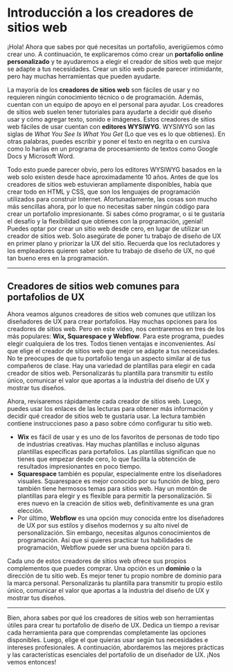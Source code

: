 # Introducción a los creadores de sitios web

¡Hola! Ahora que sabes por qué necesitas un portafolio, averigüemos cómo crear uno. A continuación, te explicaremos cómo crear un **portafolio online personalizado** y te ayudaremos a elegir el creador de sitios web que mejor se adapte a tus necesidades. Crear un sitio web puede parecer intimidante, pero hay muchas herramientas que pueden ayudarte.

La mayoría de los **creadores de sitios web** son fáciles de usar y no requieren ningún conocimiento técnico o de programación. Además, cuentan con un equipo de apoyo en el personal para ayudar. Los creadores de sitios web suelen tener tutoriales para ayudarte a decidir qué diseño usar y cómo agregar texto, sonido e imágenes. Estos creadores de sitios web fáciles de usar cuentan con **editores WYSIWYG**. WYSIWYG son las siglas de *What You See Is What You Get* (Lo que ves es lo que obtienes). En otras palabras, puedes escribir y poner el texto en negrita o en cursiva como lo harías en un programa de procesamiento de textos como Google Docs y Microsoft Word.

Todo esto puede parecer obvio, pero los editores WYSIWYG basados en la web solo existen desde hace aproximadamente 10 años. Antes de que los creadores de sitios web estuvieran ampliamente disponibles, había que crear todo en HTML y CSS, que son los lenguajes de programación utilizados para construir Internet. Afortunadamente, las cosas son mucho más sencillas ahora, por lo que no necesitas saber ningún código para crear un portafolio impresionante. Si sabes cómo programar, o si te gustaría el desafío y la flexibilidad que obtienes con la programación, ¡genial! Puedes optar por crear un sitio web desde cero, en lugar de utilizar un creador de sitios web. Solo asegúrate de poner tu trabajo de diseño de UX en primer plano y priorizar la UX del sitio. Recuerda que los reclutadores y los empleadores quieren saber sobre tu trabajo de diseño de UX, no qué tan bueno eres en la programación.

---

## Creadores de sitios web comunes para portafolios de UX

Ahora veamos algunos creadores de sitios web comunes que utilizan los diseñadores de UX para crear portafolios. Hay muchas opciones para los creadores de sitios web. Pero en este vídeo, nos centraremos en tres de los más populares: **Wix, Squarespace y Webflow**. Para este programa, puedes elegir cualquiera de los tres. Todos tienen ventajas e inconvenientes. Así que elige el creador de sitios web que mejor se adapte a tus necesidades. No te preocupes de que tu portafolio tenga un aspecto similar al de tus compañeros de clase. Hay una variedad de plantillas para elegir en cada creador de sitios web. Personalizarás tu plantilla para transmitir tu estilo único, comunicar el valor que aportas a la industria del diseño de UX y mostrar tus diseños.

Ahora, revisaremos rápidamente cada creador de sitios web. Luego, puedes usar los enlaces de las lecturas para obtener más información y decidir qué creador de sitios web te gustaría usar. La lectura también contiene instrucciones paso a paso sobre cómo configurar tu sitio web.

* **Wix** es fácil de usar y es uno de los favoritos de personas de todo tipo de industrias creativas. Hay muchas plantillas e incluso algunas plantillas específicas para portafolios. Las plantillas significan que no tienes que empezar desde cero, lo que facilita la obtención de resultados impresionantes en poco tiempo.
* **Squarespace** también es popular, especialmente entre los diseñadores visuales. Squarespace es mejor conocido por su función de blog, pero también tiene hermosos temas para sitios web. Hay un montón de plantillas para elegir y es flexible para permitir la personalización. Si eres nuevo en la creación de sitios web, definitivamente es una gran elección.
* Por último, **Webflow** es una opción muy conocida entre los diseñadores de UX por sus estilos y diseños modernos y su alto nivel de personalización. Sin embargo, necesitas algunos conocimientos de programación. Así que si quieres practicar tus habilidades de programación, Webflow puede ser una buena opción para ti.

Cada uno de estos creadores de sitios web ofrece sus propios complementos que puedes comprar. Una opción es un **dominio** o la dirección de tu sitio web. Es mejor tener tu propio nombre de dominio para la marca personal. Personalizarás tu plantilla para transmitir tu propio estilo único, comunicar el valor que aportas a la industria del diseño de UX y mostrar tus diseños.

---

Bien, ahora sabes por qué los creadores de sitios web son herramientas útiles para crear tu portafolio de diseño de UX. Dedica un tiempo a revisar cada herramienta para que comprendas completamente las opciones disponibles. Luego, elige el que quieras usar según tus necesidades e intereses profesionales. A continuación, abordaremos las mejores prácticas y las características esenciales del portafolio de un diseñador de UX. ¡Nos vemos entonces!
